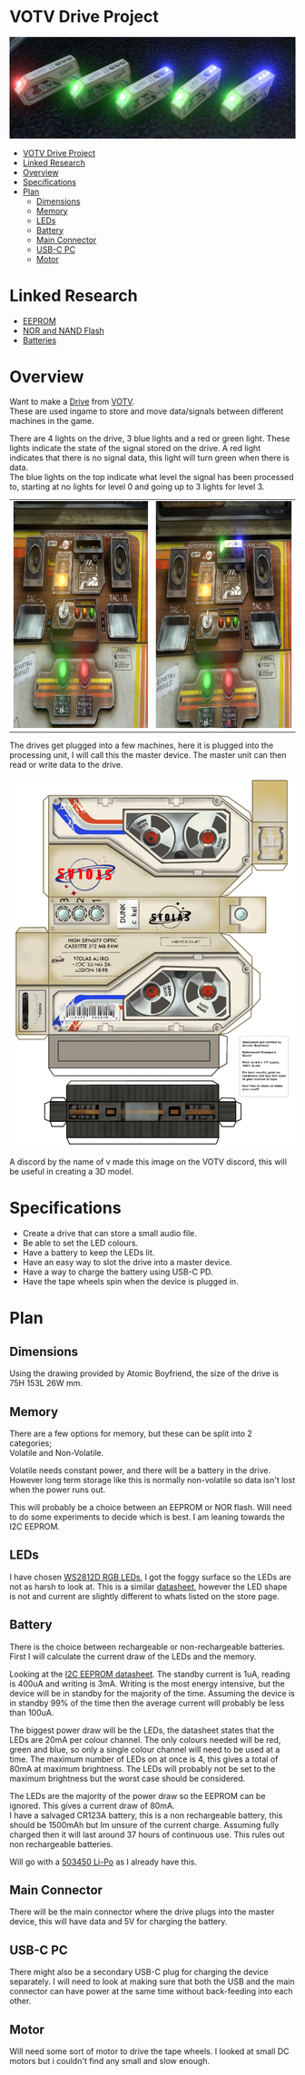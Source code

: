 # VOTV Drive Project
![alt text](Images/Ref-AllDrives.png)

- [VOTV Drive Project](#votv-drive-project)
- [Linked Research](#linked-research)
- [Overview](#overview)
- [Specifications](#specifications)
- [Plan](#plan)
  - [Dimensions](#dimensions)
  - [Memory](#memory)
  - [LEDs](#leds)
  - [Battery](#battery)
  - [Main Connector](#main-connector)
  - [USB-C PC](#usb-c-pc)
  - [Motor](#motor)

# Linked Research
- [EEPROM](/Research/Memory_and_Storage/EEPROM/README.md)
- [NOR and NAND Flash](/Research/Memory_and_Storage/NOR_NAND_Flash/README.md)
- [Batteries](/Research/Power/Batteries/README.md)

# Overview

Want to make a [Drive](https://voicesofthevoid.wiki.gg/wiki/Drive) from [VOTV](https://mrdrnose.itch.io/votv). </Br>
These are used ingame to store and move data/signals between different machines in the game.

There are 4 lights on the drive, 3 blue lights and a red or green light. These lights indicate the state of the signal stored on the drive.
A red light indicates that there is no signal data, this light will turn green when there is data. </Br>
The blue lights on the top indicate what level the signal has been processed to, starting at no lights for level 0 and going up to 3 lights for level 3.

<table>
  <tr>
    <td><img src="./Images/Ref-Process-A.png" height="400"/></td>
    <td><img src="./Images/Ref-Process-B.png" height="400"/></td>
  </tr>
</table>

The drives get plugged into a few machines, here it is plugged into the processing unit, I will call this the master device. The master unit can then read or write data to the drive. 

<img src="./Images/Ref-Drive_papercraft.jpg" width="600"/>

A discord by the name of v made this image on the VOTV discord, this will be useful in creating a 3D model.

# Specifications
- Create a drive that can store a small audio file.
- Be able to set the LED colours.
- Have a battery to keep the LEDs lit.
- Have an easy way to slot the drive into a master device.
- Have a way to charge the battery using USB-C PD.
- Have the tape wheels spin when the device is plugged in.

# Plan

## Dimensions
Using the drawing provided by Atomic Boyfriend, the size of the drive is 75H 153L 26W mm.


## Memory
There are a few options for memory, but these can be split into 2 categories; </Br> 
Volatile and Non-Volatile. 

Volatile needs constant power, and there will be a battery in the drive. However long term storage like this is normally non-volatile so data isn't lost when the power runs out.

This will probably be a choice between an EEPROM or NOR flash. Will need to do some experiments to decide which is best. I am leaning towards the I2C EEPROM. 

## LEDs
I have chosen [WS2812D RGB LEDs](https://www.aliexpress.com/item/1005005871456289.html), I got the foggy surface so the LEDs are not as harsh to look at. This is a similar [datasheet](https://www.alldatasheet.com/html-pdf/1570129/WORLDSEMI/WS2812D-F5/569/1/WS2812D-F5.html), however the LED shape is not and current are slightly different to whats listed on the store page.

## Battery

There is the choice between rechargeable or non-rechargeable batteries. First I will calculate the current draw of the LEDs and the memory.

Looking at the [I2C EEPROM datasheet](https://ww1.microchip.com/downloads/en/devicedoc/21203m.pdf).
The standby current is 1uA, reading is 400uA and writing is 3mA. Writing is the most energy intensive, but the device will be in standby for the majority of the time. Assuming the device is in standby 99% of the time then the average current will probably be less than 100uA.

The biggest power draw will be the LEDs, the datasheet states that the LEDs are 20mA per colour channel. The only colours needed will be red, green and blue, so only a single colour channel will need to be used at a time. The maximum number of LEDs on at once is 4, this gives a total of 80mA at maximum brightness. The LEDs will probably not be set to the maximum brightness but the worst case should be considered.

The LEDs are the majority of the power draw so the EEPROM can be ignored. This gives a current draw of 80mA.</Br>
I have a salvaged CR123A battery, this is a non rechargeable battery, this should be 1500mAh but Im unsure of the current charge. Assuming fully charged then it will last around 37 hours of continuous use. This rules out non rechargeable batteries.

Will go with a [503450 Li-Po](https://www.aliexpress.com/item/1005004697145807.html) as I already have this.

## Main Connector
There will be the main connector where the drive plugs into the master device, this will have data and 5V for charging the battery.

## USB-C PC
There might also be a secondary USB-C plug for charging the device separately. I will need to look at making sure that both the USB and the main connector can have power at the same time without back-feeding into each other.

## Motor
Will need some sort of motor to drive the tape wheels. I looked at small DC motors but i couldn't find any small and slow enough. 

